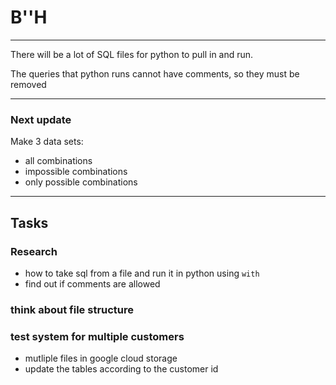 # B''H

---

There will be a lot of SQL files for python to pull in and run.

The queries that python runs cannot have comments, so they must be removed

---

### Next update

Make 3 data sets:
   - all combinations
   - impossible combinations
   - only possible combinations



---

## Tasks

### Research

- how to take sql from a file and run it in python using `with`
- find out if comments are allowed

### think about file structure

### test system for multiple customers
   - mutliple files in google cloud storage
   - update the tables according to the customer id